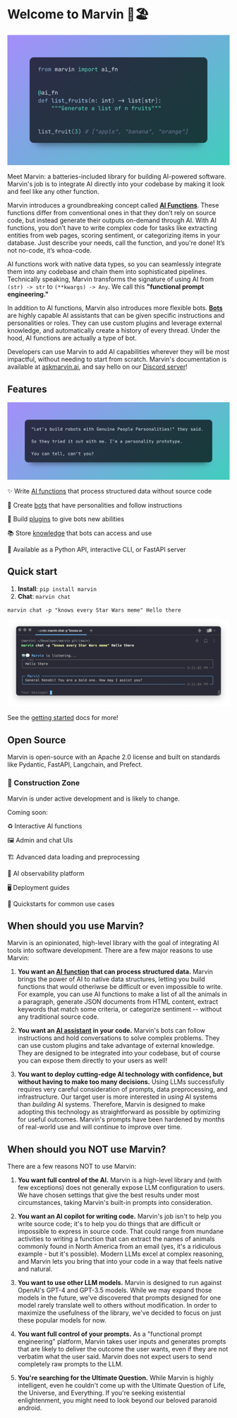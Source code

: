 # Welcome to Marvin 🤖🏖️

![](docs/img/heroes/ai_fn_fruits_hero.png)


Meet Marvin: a batteries-included library for building AI-powered software. Marvin's job is to integrate AI directly into your codebase by making it look and feel like any other function. 

Marvin introduces a groundbreaking concept called [**AI Functions**](https://www.askmarvin.ai/guide/concepts/ai_functions.md). These functions differ from conventional ones in that they don’t rely on source code, but instead generate their outputs on-demand through AI. With AI functions, you don't have to write complex code for tasks like extracting entities from web pages, scoring sentiment, or categorizing items in your database. Just describe your needs, call the function, and you're done! It’s not no-code, it’s whoa-code.

AI functions work with native data types, so you can seamlessly integrate them into any codebase and chain them into sophisticated pipelines. Technically speaking, Marvin transforms the signature of using AI from `(str) -> str` to `(**kwargs) -> Any`. We call this **"functional prompt engineering."**

In addition to AI functions, Marvin also introduces more flexible bots. [**Bots**](https://www.askmarvin.ai/guide/concepts/bots.md) are highly capable AI assistants that can be given specific instructions and personalities or roles. They can use custom plugins and leverage external knowledge, and automatically create a history of every thread. Under the hood, AI functions are actually a type of bot. 

Developers can use Marvin to add AI capabilities wherever they will be most impactful, without needing to start from scratch. Marvin's documentation is available at [askmarvin.ai](https://www.askmarvin.ai), and say hello on our [Discord server](https://discord.gg/Kgw4HpcuYG)!
## Features
![](docs/img/heroes/gpp.png)

✨ Write [AI functions](https://askmarvin.ai/guide/concepts/ai_functions) that process structured data without source code

🤖 Create [bots](https://www.askmarvin.ai/guide/concepts/bots) that have personalities and follow instructions

🔌 Build [plugins](https://askmarvin.ai/guide/concepts/plugins) to give bots new abilities

📚 Store [knowledge](https://askmarvin.ai/guide/concepts/loaders_and_documents) that bots can access and use

📡 Available as a Python API, interactive CLI, or FastAPI server

## Quick start
1. **Install**: `pip install marvin`
2. **Chat**: `marvin chat`

```shell
marvin chat -p "knows every Star Wars meme" Hello there
```
![](docs/img/marvin_hello_there_chat.png)


See the [getting started](https://www.askmarvin.ai/getting_started/installation/) docs for more!

## Open Source

Marvin is open-source with an Apache 2.0 license and built on standards like Pydantic, FastAPI, Langchain, and Prefect.

### 🚧 Construction Zone

Marvin is under active development and is likely to change.

Coming soon:

♻️ Interactive AI functions

🖼️ Admin and chat UIs

🏗️ Advanced data loading and preprocessing

🔭 AI observability platform

🖥️ Deployment guides

🎁 Quickstarts for common use cases



## When should you use Marvin?

Marvin is an opinionated, high-level library with the goal of integrating AI tools into software development. There are a few major reasons to use Marvin:

1. **You want an [AI function](https://askmarvin.ai/guide/concepts/ai_functions) that can process structured data.** Marvin brings the power of AI to native data structures, letting you build functions that would otheriwse be difficult or even impossible to write. For example, you can use AI functions to make a list of all the animals in a paragraph, generate JSON documents from HTML content, extract keywords that match some criteria, or categorize sentiment -- without any traditional source code.

2. **You want an [AI assistant](https://askmarvin.ai/guide/concepts/bots) in your code.** Marvin's bots can follow instructions and hold conversations to solve complex problems. They can use custom plugins and take advantage of external knowledge. They are designed to be integrated into your codebase, but of course you can expose them directly to your users as well! 

3. **You want to deploy cutting-edge AI technology with confidence, but without having to make too many decisions.** Using LLMs successfully requires very careful consideration of prompts, data preprocessing, and infrastructure. Our target user is more interested in *using* AI systems than *building* AI systems. Therefore, Marvin is designed to make adopting this technology as straightforward as possible by optimizing for useful outcomes. Marvin's prompts have been hardened by months of real-world use and will continue to improve over time.
## When should you NOT use Marvin?
There are a few reasons NOT to use Marvin:

1. **You want full control of the AI.** Marvin is a high-level library and (with few exceptions) does not generally expose LLM configuration to users. We have chosen settings that give the best results under most circumstances, taking Marvin's built-in prompts into consideration.

2. **You want an AI copilot for writing code.** Marvin's job isn't to help you write source code; it's to help you do things that are difficult or impossible to express in source code. That could range from mundane activities to writing a function that can extract the names of animals commonly found in North America from an email (yes, it's a ridiculous example - but it's possible). Modern LLMs excel at complex reasoning, and Marvin lets you bring that into your code in a way that feels native and natural.
   
3. **You want to use other LLM models.** Marvin is designed to run against OpenAI's GPT-4 and GPT-3.5 models. While we may expand those models in the future, we've discovered that prompts designed for one model rarely translate well to others without modification. In order to maximize the usefulness of the library, we've decided to focus on just these popular models for now.

4. **You want full control of your prompts.** As a "functional prompt engineering" platform, Marvin takes user inputs and generates prompts that are likely to deliver the outcome the user wants, even if they are not verbatim what the user said. Marvin does not expect users to send completely raw prompts to the LLM. 
 
5. **You're searching for the Ultimate Question.** While Marvin is highly intelligent, even he couldn't come up with the Ultimate Question of Life, the Universe, and Everything. If you're seeking existential enlightenment, you might need to look beyond our beloved paranoid android.

